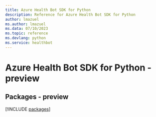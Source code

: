 ```yaml
---
title: Azure Health Bot SDK for Python
description: Reference for Azure Health Bot SDK for Python
author: lmazuel
ms.author: lmazuel
ms.data: 07/10/2023
ms.topic: reference
ms.devlang: python
ms.service: healthbot
---
```

# Azure Health Bot SDK for Python - preview
## Packages - preview
[!INCLUDE [packages](health-bot-index.md)]
